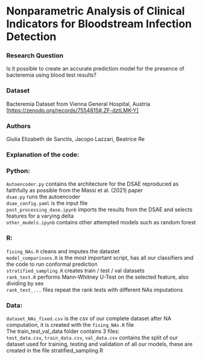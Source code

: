 # Nonparametric Analysis of Clinical Indicators for Bloodstream Infection Detection
### Research Question
Is it possible to create an accurate prediction model for the presence of bacteremia using blood test results?
### Dataset
Bacteremia Dataset from Vienna General Hospital, Austria [https://zenodo.org/records/7554815#.ZF-dztLMK-Y]
### Authors
Giulia Elizabeth de Sanctis, Jacopo Lazzari, Beatrice Re <br>

### Explanation of the code: <br>
### Python: <br>
`Autoencoder.py` contains the architecture for the DSAE reproduced as faithfully as possible from the Massi et al. (2021) paper <br>
`dsae.py` runs the autoencoder <br>
`dsae_config.yaml` is the input file <br>
`post_processing_dase.ipynb` imports the results from the DSAE and selects features for a varying delta <br>
`other_models.ipynb` contains other attempted models such as random forest <br>
### R: <br>
`fixing_NAs.R` cleans and imputes the datastet <br>
`model_comparisons.R` is the most important script, has all our classifiers and the code to run conformal prediction <br>
`stratified_sampling.R` creates train / test / val datasets <br>
`rank_test.R` performs Mann-Whitney U-Test on the selected feature, also dividing by sex <br>
`rank_test_...` files repeat the rank tests with different NAs imputations <br>
### Data: <br>
`dataset_NAs_fixed.csv` is the csv of our complete dataset after NA computation, it is created with the `fixing_NAs.R` file <br>
The train_test_val_data folder contains 3 files:<br>
`test_data.csv`, `train_data.csv`, `val_data.csv` contains the split of our dataset used for training, testing and validation of all our models, these are created in the file stratified_sampling.R
